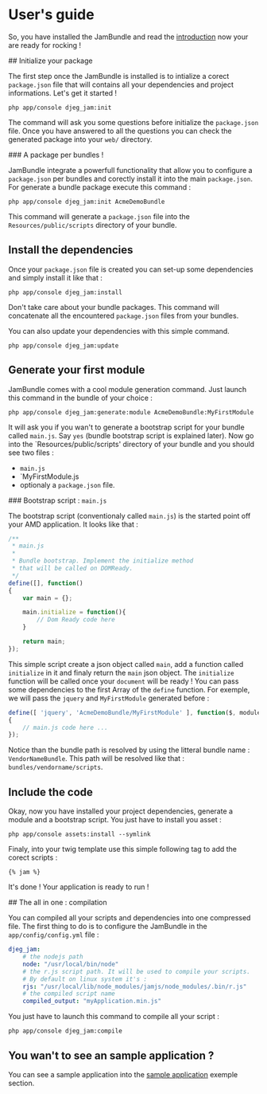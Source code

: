 User's guide
============

So, you have installed the JamBundle and read the 
[introduction](https://github.com/davidjegat/JamBundle/Resources/doc/introduction.md) now
your are ready for rocking !

## Initialize your package

The first step once the JamBundle is installed is to intialize a corect `package.json` file
that will contains all your dependencies and project informations. Let's get it started !

```
php app/console djeg_jam:init
```

The command will ask you some questions before initialize the `package.json` file. Once you have
answered to all the questions you can check the generated package into your `web/` directory.

### A package per bundles !

JamBundle integrate a powerfull functionality that allow you to configure a `package.json` per
bundles and corectly install it into the main `package.json`. For generate a bundle package execute
this command :

```
php app/console djeg_jam:init AcmeDemoBundle
```

This command will generate a `package.json` file into the `Resources/public/scripts` directory of
your bundle.

## Install the dependencies

Once your `package.json` file is created you can set-up some dependencies and simply install it like
that :

```
php app/console djeg_jam:install
```

Don't take care about your bundle packages. This command will concatenate all the 
encountered `package.json` files from your bundles.

You can also update your dependencies with this simple command.

```
php app/console djeg_jam:update
```

## Generate your first module

JamBundle comes with a cool module generation command. Just launch this command in the bundle of
your choice :

```
php app/console djeg_jam:generate:module AcmeDemoBundle:MyFirstModule
```

It will ask you if you wan't to generate a bootstrap script for your bundle called `main.js`. Say 
`yes` (bundle bootstrap script is explained later). Now go into the `Resources/public/scripts'
directory of your bundle and you should see two files :

* `main.js`
* `MyFirstModule.js
* optionaly a `package.json` file.


### Bootstrap script : `main.js`

The bootstrap script (conventionaly called `main.js`) is the started point off your AMD application. It
looks like that :

```javascript
/**
 * main.js
 *
 * Bundle bootstrap. Implement the initialize method
 * that will be called on DOMReady.
 */
define([], function()
{
	var main = {};

	main.initialize = function(){
		// Dom Ready code here
	}

	return main;
});
```

This simple script create a json object called `main`, add a function called 
`initialize` in it and finaly return the `main` json object. The `initialize` 
function will be called once your `document` will be ready ! You can pass
some dependencies to the first Array of the `define` function. For exemple,
we will pass the `jquery` and `MyFirstModule` generated before :

```javascript
define([ 'jquery', 'AcmeDemoBundle/MyFirstModule' ], function($, module)
{
	// main.js code here ...
});
```
Notice than the bundle path is resolved by using the litteral bundle name :
`VendorNameBundle`. This path will be resolved like that : `bundles/vendorname/scripts`.

## Include the code

Okay, now you have installed your project dependencies, generate a module and a bootstrap
script. You just have to install you asset :

```
php app/console assets:install --symlink
```

Finaly, into your twig template use this simple following tag to add the corect
scripts :

```html+jinja
{% jam %}
```

It's done ! Your application is ready to run !

## The all in one : compilation

You can compiled all your scripts and dependencies into one compressed file. The first
thing to do is to configure the JamBundle in the `app/config/config.yml` file :

```yaml
djeg_jam:
	# the nodejs path
	node: "/usr/local/bin/node" 
	# the r.js script path. It will be used to compile your scripts.
	# By default on linux system it's :
	rjs: "/usr/local/lib/node_modules/jamjs/node_modules/.bin/r.js" 
	# the compiled script name
	compiled_output: "myApplication.min.js"
```

You just have to launch this command to compile all your script :

```
php app/console djeg_jam:compile
```

## You wan't to see an sample application ?

You can see a sample application into the [sample application](https://github.com/davidjegat/JamBundle/blob/master/Resources/doc/sample.md) exemple section.